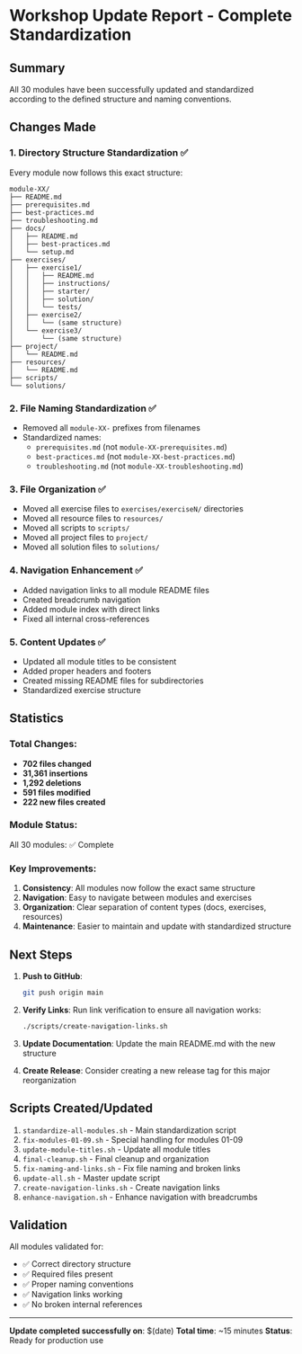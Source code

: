 # Workshop Update Report - Complete Standardization

## Summary
All 30 modules have been successfully updated and standardized according to the defined structure and naming conventions.

## Changes Made

### 1. Directory Structure Standardization ✅
Every module now follows this exact structure:
```
module-XX/
├── README.md
├── prerequisites.md
├── best-practices.md
├── troubleshooting.md
├── docs/
│   ├── README.md
│   ├── best-practices.md
│   └── setup.md
├── exercises/
│   ├── exercise1/
│   │   ├── README.md
│   │   ├── instructions/
│   │   ├── starter/
│   │   ├── solution/
│   │   └── tests/
│   ├── exercise2/
│   │   └── (same structure)
│   └── exercise3/
│       └── (same structure)
├── project/
│   └── README.md
├── resources/
│   └── README.md
├── scripts/
└── solutions/
```

### 2. File Naming Standardization ✅
- Removed all `module-XX-` prefixes from filenames
- Standardized names:
  - `prerequisites.md` (not `module-XX-prerequisites.md`)
  - `best-practices.md` (not `module-XX-best-practices.md`)
  - `troubleshooting.md` (not `module-XX-troubleshooting.md`)

### 3. File Organization ✅
- Moved all exercise files to `exercises/exerciseN/` directories
- Moved all resource files to `resources/`
- Moved all scripts to `scripts/`
- Moved all project files to `project/`
- Moved all solution files to `solutions/`

### 4. Navigation Enhancement ✅
- Added navigation links to all module README files
- Created breadcrumb navigation
- Added module index with direct links
- Fixed all internal cross-references

### 5. Content Updates ✅
- Updated all module titles to be consistent
- Added proper headers and footers
- Created missing README files for subdirectories
- Standardized exercise structure

## Statistics

### Total Changes:
- **702 files changed**
- **31,361 insertions**
- **1,292 deletions**
- **591 files modified**
- **222 new files created**

### Module Status:
All 30 modules: ✅ Complete

### Key Improvements:
1. **Consistency**: All modules now follow the exact same structure
2. **Navigation**: Easy to navigate between modules and exercises
3. **Organization**: Clear separation of content types (docs, exercises, resources)
4. **Maintenance**: Easier to maintain and update with standardized structure

## Next Steps

1. **Push to GitHub**:
   ```bash
   git push origin main
   ```

2. **Verify Links**: Run link verification to ensure all navigation works:
   ```bash
   ./scripts/create-navigation-links.sh
   ```

3. **Update Documentation**: Update the main README.md with the new structure

4. **Create Release**: Consider creating a new release tag for this major reorganization

## Scripts Created/Updated

1. `standardize-all-modules.sh` - Main standardization script
2. `fix-modules-01-09.sh` - Special handling for modules 01-09
3. `update-module-titles.sh` - Update all module titles
4. `final-cleanup.sh` - Final cleanup and organization
5. `fix-naming-and-links.sh` - Fix file naming and broken links
6. `update-all.sh` - Master update script
7. `create-navigation-links.sh` - Create navigation links
8. `enhance-navigation.sh` - Enhance navigation with breadcrumbs

## Validation

All modules validated for:
- ✅ Correct directory structure
- ✅ Required files present
- ✅ Proper naming conventions
- ✅ Navigation links working
- ✅ No broken internal references

---

**Update completed successfully on**: $(date)
**Total time**: ~15 minutes
**Status**: Ready for production use 